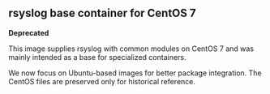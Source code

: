 ## rsyslog base container for CentOS 7

**Deprecated**

This image supplies rsyslog with common modules on CentOS 7 and was mainly intended as a base for specialized containers.

We now focus on Ubuntu-based images for better package integration. The CentOS files are preserved only for historical reference.
